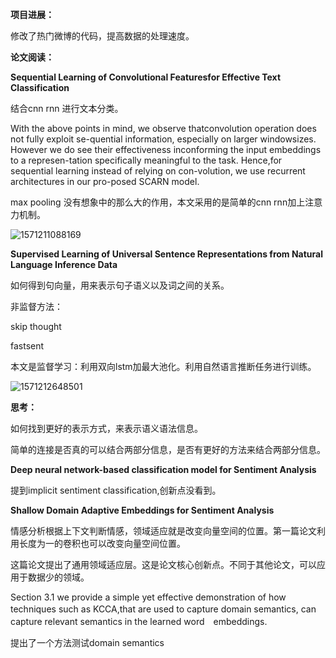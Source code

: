 **项目进展：**

修改了热门微博的代码，提高数据的处理速度。

**论文阅读：**

**Sequential Learning of Convolutional Featuresfor Effective Text Classification**

结合cnn rnn 进行文本分类。

With the above points in mind, we observe thatconvolution  operation  does  not  fully  exploit  se-quential information, especially on larger windowsizes.   However  we  do  see  their  effectiveness  inconforming  the  input  embeddings  to  a  represen-tation specifically meaningful to the task.  Hence,for sequential learning instead of relying on con-volution, we use recurrent architectures in our pro-posed SCARN model.

max pooling 没有想象中的那么大的作用，本文采用的是简单的cnn rnn加上注意力机制。

![1571211088169](/home/chuanzi/.config/Typora/typora-user-images/1571211088169.png)

**Supervised Learning of Universal Sentence Representations from Natural Language Inference Data**

如何得到句向量，用来表示句子语义以及词之间的关系。

非监督方法：

skip thought

fastsent

本文是监督学习：利用双向lstm加最大池化。利用自然语言推断任务进行训练。

![1571212648501](/home/chuanzi/.config/Typora/typora-user-images/1571212648501.png)



**思考：**

如何找到更好的表示方式，来表示语义语法信息。

简单的连接是否真的可以结合两部分信息，是否有更好的方法来结合两部分信息。

**Deep neural network-based classification model for Sentiment Analysis**

提到implicit sentiment classification,创新点没看到。

**Shallow Domain Adaptive Embeddings for Sentiment Analysis**

情感分析根据上下文判断情感，领域适应就是改变向量空间的位置。第一篇论文利用长度为一的卷积也可以改变向量空间位置。

这篇论文提出了通用领域适应层。这是论文核心创新点。不同于其他论文，可以应用于数据少的领域。

Section  3.1  we  provide  a  simple  yet  effective demonstration of how techniques such as KCCA,that  are  used  to  capture  domain  semantics,  can　capture  relevant  semantics  in  the  learned  word　embeddings. 

提出了一个方法测试domain semantics

